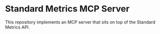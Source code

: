 # Standard Metrics MCP Server

This repository implements an MCP server that sits on top of the Standard Metrics API.
